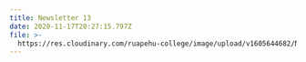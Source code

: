 ```yaml
---
title: Newsletter 13
date: 2020-11-17T20:27:15.797Z
file: >-
  https://res.cloudinary.com/ruapehu-college/image/upload/v1605644682/Newsletter_13-2020_y8tfxr.pdf
---
```


